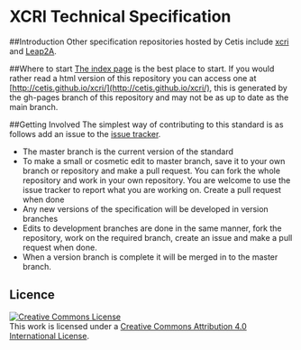 # XCRI Technical Specification

##Introduction
 Other specification repositories hosted by Cetis include [xcri](https://github.com/Cetis/xcri/) and [Leap2A](https://github.com/Cetis/leap2a).

##Where to start
[The index page](https://github.com/Cetis/xcri/blob/master/index.md) is the best place to start. If you would rather read a html version of this repository you can access one at [http://cetis.github.io/xcri/](http://cetis.github.io/xcri/), this is generated by the gh-pages branch of this repository and may not be as up to date as the main branch.

##Getting Involved
The simplest way of contributing to this standard is as follows add an issue to the [issue tracker](https://github.com/Cetis/xcri/issues).

- The master branch is the current version of the standard
- To make a small or cosmetic edit to master branch, save it to your own branch or repository and make a pull request.  You can fork the whole repository and work in your own repository. You are welcome to use the issue tracker to report what you are working on. Create a pull request when done
- Any new versions of the specification will be developed in version branches
- Edits to development branches are done in the same manner, fork the repository, work on the required branch, create an issue and make a pull request when done.
- When a version branch is complete it will be merged in to the master branch.
 
## Licence
<a rel="license" href="http://creativecommons.org/licenses/by/4.0/"><img alt="Creative Commons License" style="border-width:0" src="https://i.creativecommons.org/l/by/4.0/88x31.png" /></a><br />This work is licensed under a <a rel="license" href="http://creativecommons.org/licenses/by/4.0/">Creative Commons Attribution 4.0 International License</a>.
